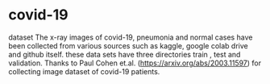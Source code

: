 # covid-19
dataset
The x-ray images of covid-19, pneumonia and normal cases have been collected from various sources such as
kaggle, google colab drive and github itself. 
these data sets have three directories train , test and validation. 
Thanks to Paul Cohen et.al. (https://arxiv.org/abs/2003.11597) for collecting image dataset of covid-19 patients.

